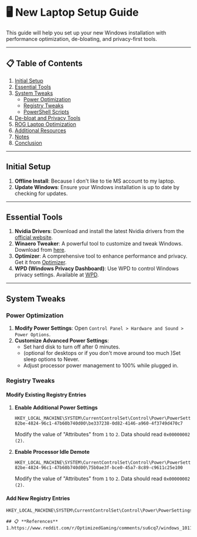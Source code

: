 # 🖥️ New Laptop Setup Guide

This guide will help you set up your new Windows installation with performance optimization, de-bloating, and privacy-first tools.

---

## 📋 Table of Contents

1. [Initial Setup](#initial-setup)
2. [Essential Tools](#essential-tools)
3. [System Tweaks](#system-tweaks)
    - [Power Optimization](#power-optimization)
    - [Registry Tweaks](#registry-tweaks)
    - [PowerShell Scripts](#powershell-scripts)
4. [De-bloat and Privacy Tools](#de-bloat-and-privacy-tools)
5. [ROG Laptop Optimization](#rog-laptop-optimization)
6. [Additional Resources](#additional-resources)
7. [Notes](#notes)
8. [Conclusion](#conclusion)

---

## Initial Setup

1. **Offline Install**: Because I don't like to tie MS account to my laptop.
2. **Update Windows**: Ensure your Windows installation is up to date by checking for updates.

---

## Essential Tools

1. **Nvidia Drivers**: Download and install the latest Nvidia drivers from the [official website](https://www.nvidia.com/Download/index.aspx).
2. **Winaero Tweaker**: A powerful tool to customize and tweak Windows. Download from [here](https://winaero.com/winaero-tweaker/).
3. **Optimizer**: A comprehensive tool to enhance performance and privacy. Get it from [Optimizer](https://github.com/hellzerg/optimizer/releases).
4. **WPD (Windows Privacy Dashboard)**: Use WPD to control Windows privacy settings. Available at [WPD](https://wpd.app).

---

## System Tweaks

### Power Optimization

1. **Modify Power Settings**: Open `Control Panel > Hardware and Sound > Power Options`.
2. **Customize Advanced Power Settings**:
    - Set hard disk to turn off after 0 minutes.
    - (optional for desktops or if you don't move around too much )Set sleep options to Never.
    - Adjust processor power management to 100% while plugged in.

### Registry Tweaks

#### Modify Existing Registry Entries

1. **Enable Additional Power Settings**
    ```reg
    HKEY_LOCAL_MACHINE\SYSTEM\CurrentControlSet\Control\Power\PowerSettings\54533251-82be-4824-96c1-47b60b740d00\be337238-0d82-4146-a960-4f3749d470c7
    ```
    Modify the value of "Attributes" from `1` to `2`. Data should read `0x00000002 (2)`.

2. **Enable Processor Idle Demote**
    ```reg
    HKEY_LOCAL_MACHINE\SYSTEM\CurrentControlSet\Control\Power\PowerSettings\54533251-82be-4824-96c1-47b60b740d00\75b0ae3f-bce0-45a7-8c89-c9611c25e100
    ```
    Modify the value of "Attributes" from `1` to `2`. Data should read `0x00000002 (2)`.

#### Add New Registry Entries

```reg
HKEY_LOCAL_MACHINE\SYSTEM\CurrentControlSet\Control\Power\PowerSettings

## 📋 **References**
1.https://www.reddit.com/r/OptimizedGaming/comments/su6cq7/windows_1011_optimization_guide/
